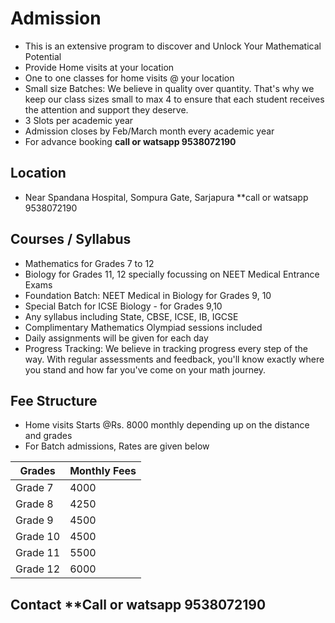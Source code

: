 
# Admission
* This is an extensive program to discover and Unlock Your Mathematical Potential 
* Provide Home visits at your location 
* One to one classes for home visits @ your location
* Small size Batches: We believe in quality over quantity. That's why we keep our class sizes small to max 4 to ensure that each student receives the attention and support they deserve.
* 3 Slots per academic year 
* Admission closes by Feb/March month every academic year
* For advance booking **call or watsapp 9538072190**
  
## Location 
* Near Spandana Hospital, Sompura Gate, Sarjapura **call or watsapp 9538072190
  
## Courses / Syllabus

* Mathematics for Grades 7 to 12
* Biology for Grades 11, 12 specially focussing on NEET Medical Entrance Exams
* Foundation Batch: NEET Medical in Biology for Grades 9, 10
* Special Batch for ICSE Biology - for Grades 9,10 
* Any syllabus including State, CBSE, ICSE, IB, IGCSE
* Complimentary Mathematics Olympiad sessions included
* Daily assignments will be given for each day
* Progress Tracking: We believe in tracking progress every step of the way. With regular assessments and feedback, you'll know exactly where you stand and how far you've come on your math journey.

## Fee Structure
 
* Home visits Starts @Rs. 8000 monthly depending up on the distance and grades
* For Batch admissions, Rates are given below

| Grades  | Monthly Fees |
| ------------- | ------------- |
| Grade 7  | 4000  |
| Grade 8  | 4250  |
| Grade 9  | 4500  |
| Grade 10  | 4500  |
| Grade 11  | 5500 |
| Grade 12  | 6000  |

## Contact **Call or watsapp 9538072190
